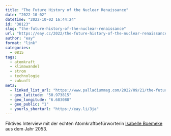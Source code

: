 ```yaml
---
title: "The Future History of the Nuclear Renaissance"
date: "2022-10-02"
datetime: "2022-10-02 16:44:24"
id: "38123"
slug: "the-future-history-of-the-nuclear-renaissance"
url: "https://eay.cc/2022/the-future-history-of-the-nuclear-renaissance/"
author: "eay"
format: "link"
categories:
  - 0815
tags:
  - atomkraft
  - klimawandel
  - strom
  - technologie
  - zukunft
meta:
  - linked_list_url: "https://www.palladiummag.com/2022/09/21/the-future-history-of-the-nuclear-renaissance-with-isabelle-boemeke/"
  - geo_latitude: "50.973815"
  - geo_longitude: "6.683088"
  - geo_public: "1"
  - yourls_shorturl: "https://eay.li/3ja"
---
```


Fiktives Interview mit der echten Atomkraft­befürworterin [Isabelle Boemeke](https://twitter.com/isabelleboemeke) aus dem Jahr 2053.
